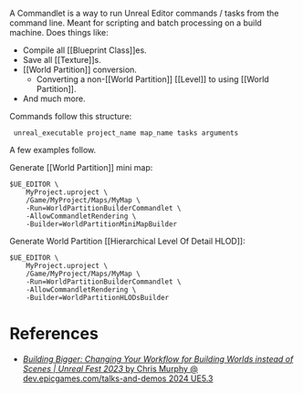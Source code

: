 A Commandlet is a way to run Unreal Editor commands / tasks from the command line.
Meant for scripting and batch processing on a build machine.
Does things like:
- Compile all [[Blueprint Class]]es.
- Save all [[Texture]]s.
- [[World Partition]] conversion.
	- Converting a non-[[World Partition]] [[Level]] to using [[World Partition]].
- And much more.

Commands follow this structure:
```
 unreal_executable project_name map_name tasks arguments
```

A few examples follow.

Generate [[World Partition]] mini map:
```
$UE_EDITOR \
	MyProject.uproject \
	/Game/MyProject/Maps/MyMap \
	-Run=WorldPartitionBuilderCommandlet \
	-AllowCommandletRendering \
	-Builder=WorldPartitionMiniMapBuilder
```

Generate World Partition [[Hierarchical Level Of Detail HLOD]]:
```
$UE_EDITOR \
	MyProject.uproject \
	/Game/MyProject/Maps/MyMap \
	-Run=WorldPartitionBuilderCommandlet \
	-AllowCommandletRendering \
	-Builder=WorldPartitionHLODsBuilder
```

# References

- [_Building Bigger: Changing Your Workflow for Building Worlds instead of Scenes | Unreal Fest 2023_ by Chris Murphy @ dev.epicgames.com/talks-and-demos 2024 UE5.3](https://dev.epicgames.com/community/learning/talks-and-demos/jwlJ/unreal-engine-building-bigger-changing-your-workflow-for-building-worlds-instead-of-scenes-unreal-fest-2023)

